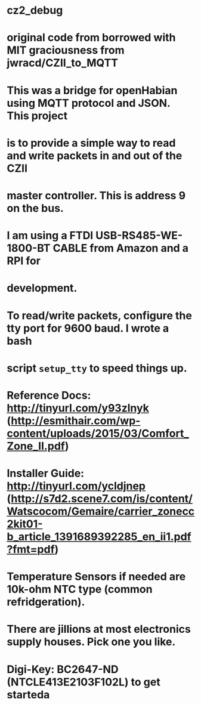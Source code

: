 # cz2_debug
#
# original code from borrowed with MIT graciousness from jwracd/CZII_to_MQTT
#
# This was a bridge for openHabian using MQTT protocol and JSON. This project
# is to provide a simple way to read and write packets in and out of the CZII
# master controller. This is address 9 on the bus.
#
# I am using a FTDI USB-RS485-WE-1800-BT CABLE from Amazon and a RPI for
# development.
#
# To read/write packets, configure the tty port for 9600 baud. I wrote a bash
# script `setup_tty` to speed things up.
#
# Reference Docs: http://tinyurl.com/y93zlnyk (http://esmithair.com/wp-content/uploads/2015/03/Comfort_Zone_II.pdf)
# Installer Guide: http://tinyurl.com/ycldjnep (http://s7d2.scene7.com/is/content/Watscocom/Gemaire/carrier_zonecc2kit01-b_article_1391689392285_en_ii1.pdf?fmt=pdf)
#
# Temperature Sensors if needed are 10k-ohm  NTC type (common refridgeration).
# There are jillions at most electronics supply houses. Pick one you like.
# Digi-Key: BC2647-ND (NTCLE413E2103F102L) to get starteda
#
